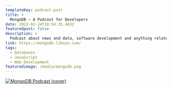 ```yaml
---
templateKey: podcast-post
title: >
  MongoDB — A Podcast for Developers
date: 2022-02-24T18:54:35.463Z
featuredpost: false
description: >
  Podcast about news and data, software development and anything related to noSQL and MongoDB.
link: https://mongodb.libsyn.com/
tags:
  - Databases
  - JavaScript
  - Web Development
featuredimage: /media/mongodb.png
---
```


[![MongoDB Podcast (cover)](/media/mongodb.png)](https://mongodb.libsyn.com/ 'Go to MongoDB Podcast website')
